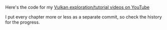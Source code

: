 Here's the code for my [Vulkan exploration/tutorial videos on YouTube](https://www.youtube.com/playlist?list=PLI3kBEQ3yd-D4CmRqdFoNii4z62t3vK6G)

I put every chapter more or less as a separate commit, so check the history for the progress.

